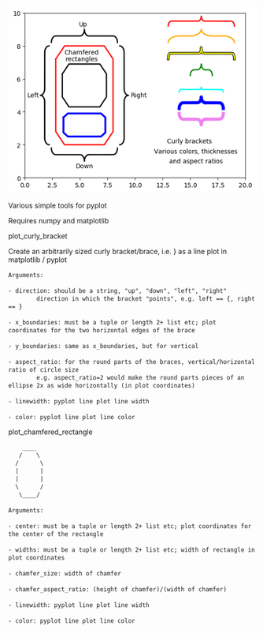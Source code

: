 ![nmtp example](https://github.com/Valentin-Aslanyan/nmtp_pyplot_tools/blob/master/example.png)

Various simple tools for pyplot

Requires numpy and matplotlib


plot_curly_bracket

Create an arbitrarily sized curly bracket/brace, i.e. } as a line plot in matplotlib / pyplot

	Arguments:

	- direction: should be a string, "up", "down", "left", "right"
			direction in which the bracket "points", e.g. left == {, right == }

	- x_boundaries: must be a tuple or length 2+ list etc; plot coordinates for the two horizontal edges of the brace

	- y_boundaries: same as x_boundaries, but for vertical

	- aspect_ratio: for the round parts of the braces, vertical/horizontal ratio of circle size
			e.g. aspect_ratio=2 would make the round parts pieces of an ellipse 2x as wide horizontally (in plot coordinates)

	- linewidth: pyplot line plot line width

	- color: pyplot line plot line color


plot_chamfered_rectangle

        ____
       /    \
      /      \
      |      |
      |      |
      \      /
       \____/

	Arguments:

	- center: must be a tuple or length 2+ list etc; plot coordinates for the center of the rectangle

	- widths: must be a tuple or length 2+ list etc; width of rectangle in plot coordinates

	- chamfer_size: width of chamfer

	- chamfer_aspect_ratio: (height of chamfer)/(width of chamfer)

	- linewidth: pyplot line plot line width

	- color: pyplot line plot line color
